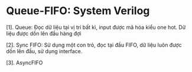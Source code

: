 # Queue-FIFO: System Verilog
[1]. Queue: Đọc dữ liệu tại vị trí bất kì, input được mã hóa kiểu one hot. Dữ liệu được dồn lên đầu hàng đợi

[2]. Sync FIFO: Sử dụng một con trỏ, đọc tại đầu FIFO, dữ liệu luôn được dồn lên đầu, sử dụng interface.

[3]. AsyncFIFO
